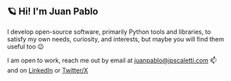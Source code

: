 ## 🪐 Hi! I'm Juan Pablo

I develop open-source software, primarily Python tools and libraries,
to satisfy my own needs, curiosity, and interests, but maybe you will find them useful too 😉 

I am open to work, reach me out by email at juanpablo@jpscaletti.com 📫 and on [LinkedIn](https://www.linkedin.com/in/jpscaletti/) or [Twitter/X](https://x.com/jpsca)


